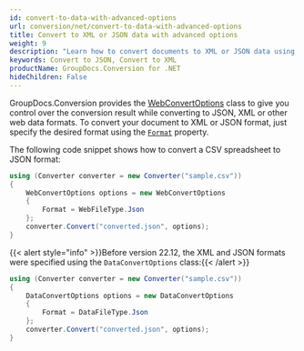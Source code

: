 ```yaml
---
id: convert-to-data-with-advanced-options
url: conversion/net/convert-to-data-with-advanced-options
title: Convert to XML or JSON data with advanced options
weight: 9
description: "Learn how to convert documents to XML or JSON data using GroupDocs.Conversion for .NET."
keywords: Convert to JSON, Convert to XML
productName: GroupDocs.Conversion for .NET
hideChildren: False
---
```

GroupDocs.Conversion provides the [WebConvertOptions](https://reference.groupdocs.com/conversion/net/groupdocs.conversion.options.convert/webconvertoptions/) class to give you control over the conversion result while converting to JSON, XML or other web data formats. To convert your document to XML or JSON format, just specify the desired format using the [`Format`](https://reference.groupdocs.com/conversion/net/groupdocs.conversion.options.convert/convertoptions-1/format/) property.

The following code snippet shows how to convert a CSV spreadsheet to JSON format:

```csharp
using (Converter converter = new Converter("sample.csv"))
{
    WebConvertOptions options = new WebConvertOptions
    {
        Format = WebFileType.Json
    };
    converter.Convert("converted.json", options);
}
```


{{< alert style="info" >}}Before version 22.12, the XML and JSON formats were specified using the `DataConvertOptions` class:{{< /alert >}}
```csharp
using (Converter converter = new Converter("sample.csv"))
{
    DataConvertOptions options = new DataConvertOptions
    {
        Format = DataFileType.Json
    };
    converter.Convert("converted.json", options);
}
```

